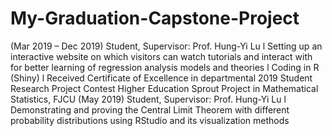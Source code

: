 # My-Graduation-Capstone-Project
(Mar 2019 – Dec 2019) Student, Supervisor: Prof. Hung-Yi Lu l Setting up an interactive website on which visitors can watch tutorials and interact with for better learning of regression analysis models and theories l Coding in R (Shiny) l Received Certificate of Excellence in departmental 2019 Student Research Project Contest Higher Education Sprout Project in Mathematical Statistics, FJCU (May 2019) Student, Supervisor: Prof. Hung-Yi Lu l Demonstrating and proving the Central Limit Theorem with different probability distributions using RStudio and its visualization methods

